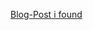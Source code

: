 


[Blog-Post i found](http://web.archive.org/web/20080506103924/http://www.flawlesscode.com/post/2008/02/Enforcing-single-instance-with-argument-passing.aspx)